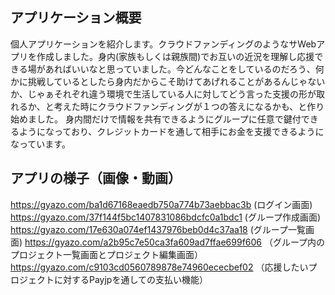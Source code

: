 ## アプリケーション概要
個人アプリケーションを紹介します。クラウドファンディングのようなサWebアプリを作成しました。身内(家族もしくは親族間)でお互いの近況を理解し応援できる場があればいいなと思っていました。今どんなことをしているのだろう、何かに挑戦しているとしたら身内だからこそ助けてあげれることがあるんじゃないか、じゃぁそれぞれ違う環境で生活している人に対してどう言った支援の形が取れるか、と考えた時にクラウドファンディングが１つの答えになるかも、と作り始めました。
  身内間だけで情報を共有できるようにグループに任意で鍵付できるようになっており、クレジットカードを通して相手にお金を支援できるようになっています。


## アプリの様子（画像・動画）
https://gyazo.com/ba1d67168eaedb750a774b73aebbac3b
(ログイン画面)
https://gyazo.com/37f144f5bc1407831086bdcfc0a1bdc1
(グループ作成画面)
https://gyazo.com/17e630a074ef1437976beb0d4c37aa18
(グループ一覧画面)
https://gyazo.com/a2b95c7e50ca3fa609ad7ffae699f606
（グループ内のプロジェクト一覧画面とプロジェクト編集画面）
https://gyazo.com/c9103cd0560789878e74960ececbef02
（応援したいプロジェクトに対するPayjpを通しての支払い機能）
